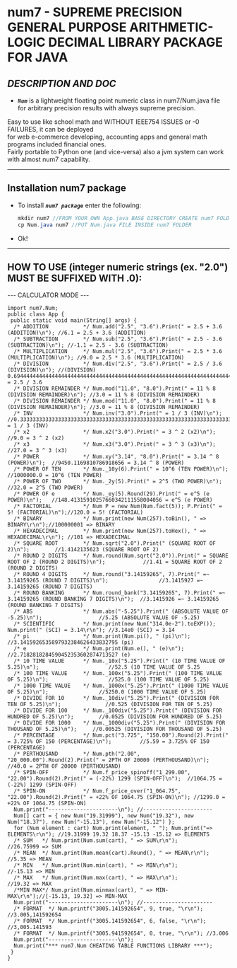 # num7 - SUPREME PRECISION GENERAL PURPOSE ARITHMETIC-LOGIC DECIMAL LIBRARY PACKAGE FOR JAVA
## _DESCRIPTION AND DOC_

- _**`Num`**_ is a lightweight floating point numeric class in num7/Num.java file for arbitrary precision results with always supreme precision.

Easy to use like school math and WITHOUT IEEE754 ISSUES or -0 FAILURES, it can be deployed  
for web e-commerce developing, accounting apps and general math programs included financial ones.  
Fairly portable to Python one (and vice-versa) also a jvm system can work with almost num7 capability.  

---

## Installation num7 package


- To install _**`num7 package`**_ enter the following:

  ```java
  mkdir num7 //FROM YOUR OWN App.java BASE DIRECTORY CREATE num7 FOLDER
  cp Num.java num7 //PUT Num.java FILE INSIDE num7 FOLDER
  ```

- Ok!

---

## HOW TO USE (integer numeric strings (ex. "2.0") MUST BE SUFFIXED WITH .0): 
--- CALCULATOR MODE ---   

	import num7.Num; 
	public class App { 
	 public static void main(String[] args) { 
	  /* ADDITION           */ Num.add("2.5", "3.6").Print(" = 2.5 + 3.6 (ADDITION)\n"); //6.1 = 2.5 + 3.6 (ADDITION)                 
	  /* SUBTRACTION        */ Num.sub("2.5", "3.6").Print(" = 2.5 - 3.6 (SUBTRACTION)\n"); //-1.1 = 2.5 - 3.6 (SUBTRACTION)               
	  /* MULTIPLICATION     */ Num.mul("2.5", "3.6").Print(" = 2.5 * 3.6 (MULTIPLICATION)\n"); //9.0 = 2.5 * 3.6 (MULTIPLICATION)                
	  /* DIVISION           */ Num.div("2.5", "3.6").Print(" = 2.5 / 3.6 (DIVISION)\n"); //(DIVISION) 0.69444444444444444444444444444444444444444444444444444444444444444444444444444444 = 2.5 / 3.6 
	  /* DIVISION REMAINDER */ Num.mod("11.0", "8.0").Print(" = 11 % 8 (DIVISION REMAINDER)\n"); //3.0 = 11 % 8 (DIVISION REMAINDER)               
	  /* DIVISION REMAINDER */ Num.mod("11.0", "8.0").Print(" = 11 % 8 (DIVISION REMAINDER)\n"); //3.0 = 11 % 8 (DIVISION REMAINDER)               
	  /* INV                */ Num.inv("3.0").Print(" = 1 / 3 (INV)\n");  //0.33333333333333333333333333333333333333333333333333333333333333333333333333333333 = 1 / 3 (INV)                
	  /* x2                 */ Num.x2("3.0").Print(" = 3 ^ 2 (x2)\n");   //9.0 = 3 ^ 2 (x2)
	  /* x3                 */ Num.x3("3.0").Print(" = 3 ^ 3 (x3)\n");  //27.0 = 3 ^ 3 (x3)
	  /* POWER              */ Num.xy("3.14", "8.0").Print(" = 3.14 ^ 8 (POWER)\n");  //9450.1169810786918656 = 3.14 ^ 8 (POWER)
	  /* POWER OF TEN       */ Num._10y(6).Print(" = 10^6 (TEN POWER)\n");           //1000000.0 = 10^6 (TEN POWER)
	  /* POWER OF TWO       */ Num._2y(5).Print(" = 2^5 (TWO POWER)\n");            //32.0 = 2^5 (TWO POWER)
	  /* POWER OF e         */ Num._ey(5).Round(29).Print(" = e^5 (e POWER)\n");   //148.41315910257660342111558004056 = e^5 (e POWER)
	  /* FACTORIAL          */ Num P = new Num(Num.fact(5)); P.Print(" = 5! (FACTORIAL)\n");//120.0 = 5! (FACTORIAL)
	  /* BINARY             */ Num.print(new Num(257).toBin(), " => BINARY\r\n");//100000001 => BINARY
	  /* HEXADECIMAL        */ Num.print(new Num(257).toHex(), " => HEXADECIMAL\r\n"); //101 => HEXADECIMAL
	  /* SQUARE ROOT        */ Num.sqrt("2.0").Print(" (SQUARE ROOT OF 2)\n"); 	      //1.4142135623 (SQUARE ROOT OF 2)        
	  /* ROUND 2 DIGITS     */ Num.round(Num.sqrt("2.0")).Print(" = SQUARE ROOT OF 2 (ROUND 2 DIGITS)\n");            //1.41 = SQUARE ROOT OF 2 (ROUND 2 DIGITS) 
	  /* ROUND 4 DIGITS     */ Num.round("3.14159265", 7).Print(" =~ 3.14159265 (ROUND 7 DIGITS)\n"); 	             //3.1415927 =~ 3.14159265 (ROUND 7 DIGITS)
	  /* ROUND BANKING      */ Num.round_bank("3.14159265", 7).Print(" =~ 3.14159265 (ROUND BANKING 7 DIGITS)\n");  //3.1415926 =~ 3.14159265 (ROUND BANKING 7 DIGITS)
	  /* ABS                */ Num.abs("-5.25").Print(" (ABSOLUTE VALUE OF -5.25)\n"); 		            //5.25 (ABSOLUTE VALUE OF -5.25)
	  /* SCIENTIFIC         */ Num.print(new Num("314.0e-2").toEXP()); Num.print(" (SCI) = 3.14\r\n"); //3.14e0 (SCI) = 3.14
	  /* pi                 */ Num.print(Num.pi(), " (pi)\n"); 						  //3.1415926535897932384626433832795 (pi)
	  /* e                  */ Num.print(Num.e(), " (e)\n");  						  //2.7182818284590452353602874713527 (e)
	  /* 10 TIME VALUE      */ Num._10x("5.25").Print(" (10 TIME VALUE OF 5.25)\n");                      //52.5 (10 TIME VALUE OF 5.25
	  /* 100 TIME VALUE     */ Num._100x("5.25").Print(" (100 TIME VALUE OF 5.25)\n");                   //525.0 (100 TIME VALUE OF 5.25)
	  /* 1000 TIME VALUE    */ Num._1000x("5.25").Print(" (1000 TIME VALUE OF 5.25)\n");                //5250.0 (1000 TIME VALUE OF 5.25)
	  /* DIVIDE FOR 10      */ Num._10div("5.25").Print(" (DIVISION FOR TEN OF 5.25)\n");              //0.525 (DIVISION FOR TEN OF 5.25)
	  /* DIVIDE FOR 100     */ Num._100div("5.25").Print(" (DIVISION FOR HUNDRED OF 5.25)\n");        //0.0525 (DIVISION FOR HUNDRED OF 5.25)
	  /* DIVIDE FOR 1000    */ Num._1000div("5.25").Print(" (DIVISION FOR THOUSAND OF 5.25)\n");     //0.00525 (DIVISION FOR THOUSAND OF 5.25)
	  /* PERCENTAGE         */ Num.pct("3.725", "150.00").Round(2).Print(" = 3.725% OF 150 (PERCENTAGE)\n");         //5.59 = 3.725% OF 150 (PERCENTAGE)
	  /* PERTHOUSAND        */ Num.pth("2.00", "20_000.00").Round(2).Print(" = 2PTH OF 20000 (PERTHOUSAND)\n");    //40.0 = 2PTH OF 20000 (PERTHOUSAND)
	  /* SPIN-OFF           */ Num.f_price_spinoff("1_299.00", "22.00").Round(2).Print(" = (-22%) 1299 (SPIN-OFF)\n"); 	//1064.75 = (-22%) 1299 (SPIN-OFF)
	  /* SPIN-ON            */ Num.f_price_over("1_064.75", "22.00").Round(2).Print(" = +22% OF 1064.75 (SPIN-ON)\n"); //1299.0 = +22% OF 1064.75 (SPIN-ON)
	  Num.print("----------------------\n"); //---------------------- 
	  Num[] cart = { new Num("19.31999"), new Num("19.32"), new Num("18.37"), new Num("-15.13"), new Num("-15.12") }; 
	  for (Num element : cart) Num.print(element, " "); Num.print("=> ELEMENTS\r\n"); //19.31999 19.32 18.37 -15.13 -15.12 => ELEMENTS
	  /* SUM   */ Num.print(Num.sum(cart), " => SUM\r\n");       //26.75999 => SUM
	  /* MEAN  */ Num.print(Num.mean(cart).Round(), " => MEAN\r\n"); //5.35 => MEAN
	  /* MIN   */ Num.print(Num.min(cart), " => MIN\r\n");         //-15.13 => MIN
	  /* MAX   */ Num.print(Num.max(cart), " => MAX\r\n");          //19.32 => MAX
	  /*MIN MAX*/ Num.print(Num.minmax(cart), " => MIN-MAX\r\n");//[-15.13, 19.32] => MIN-MAX
	  Num.print("----------------------\n"); //---------------------- 
	  /* FORMAT  */ Num.printf("3005.141592654", 9, true, "\r\n");   //3.005,141592654
	  /* FORMAT  */ Num.printf("3005.141592654", 6, false, "\r\n"); //3,005.141593
	  /* FORMAT  */ Num.printf("3005.941592654", 0, true, "\r\n"); //3.006
	  Num.print("----------------------\n"); 
	  Num.print("*** num7.Num CHEATING TABLE FUNCTIONS LIBRARY ***");  
	 }
    }
